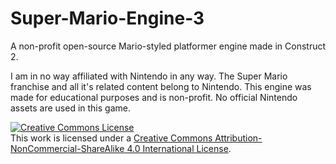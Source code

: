 # Super-Mario-Engine-3
A non-profit open-source Mario-styled platformer engine made in Construct 2.

I am in no way affiliated with Nintendo in any way. 
The Super Mario franchise and all it's related content belong to Nintendo. 
This engine was made for educational purposes and is non-profit. No official Nintendo assets are used in this game.

<a rel="license" href="http://creativecommons.org/licenses/by-nc-sa/4.0/"><img alt="Creative Commons License" style="border-width:0" src="https://i.creativecommons.org/l/by-nc-sa/4.0/88x31.png" /></a><br />This work is licensed under a <a rel="license" href="http://creativecommons.org/licenses/by-nc-sa/4.0/">Creative Commons Attribution-NonCommercial-ShareAlike 4.0 International License</a>.
